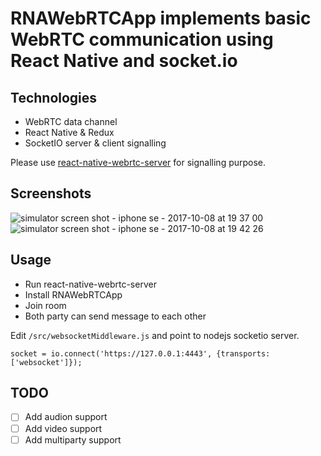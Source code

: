 # RNAWebRTCApp implements basic WebRTC communication using React Native and socket.io

## Technologies

 * WebRTC data channel
 * React Native & Redux
 * SocketIO server & client signalling

Please use [react-native-webrtc-server](https://github.com/oney/react-native-webrtc-server) for signalling purpose.

## Screenshots
![simulator screen shot - iphone se - 2017-10-08 at 19 37 00](https://user-images.githubusercontent.com/13261372/31317604-b79806b2-ac61-11e7-9f54-1c11d15699b6.png) ![simulator screen shot - iphone se - 2017-10-08 at 19 42 26](https://user-images.githubusercontent.com/13261372/31317605-b7f480f4-ac61-11e7-838a-7d4e311ceff8.png)

## Usage

- Run react-native-webrtc-server
- Install RNAWebRTCApp
- Join room
- Both party can send message to each other

Edit `/src/websocketMiddleware.js` and point to nodejs socketio server.

```
socket = io.connect('https://127.0.0.1:4443', {transports: ['websocket']});
```

## TODO
- [ ] Add audion support
- [ ] Add video support
- [ ] Add multiparty support
